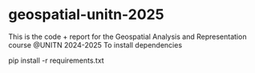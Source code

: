 # geospatial-unitn-2025
This is the code + report for the Geospatial Analysis and Representation course @UNITN 2024-2025
To install dependencies

pip  install -r requirements.txt 
